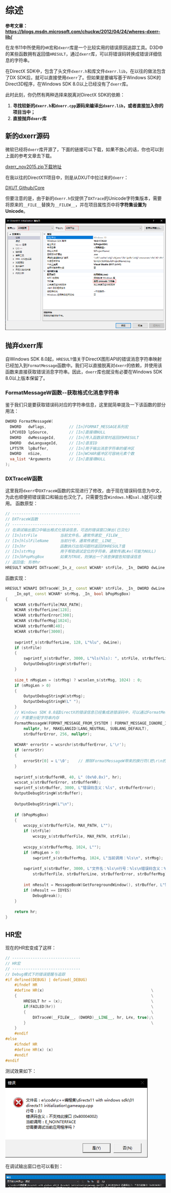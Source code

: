 </br>
</br>

# 综述

**参考文章：https://blogs.msdn.microsoft.com/chuckw/2012/04/24/wheres-dxerr-lib/**

在龙书11中所使用的`HR`宏和`dxerr`库是一个比较实用的错误原因追踪工具。D3D中的某些函数拥有返回值`HRESULT`，通过`dxerr`库，可以将错误码转换成错误详细信息的字符串。

在DirectX SDK中，包含了头文件`dxerr.h`和库文件`dxerr.lib`，在以往的做法包含了DX SDK后，就可以直接使用`dxerr`了。但如果是要编写基于Windows SDK的Direct3D程序，在Windows SDK 8.0以上已经没有了`dxerr`库。

此时此刻，你仍然有两种选择来脱离对DirectX SDK的依赖：
1. **寻找较新的`dxerr.h`和`dxerr.cpp`源码来编译出`dxerr.lib`，或者直接加入你的项目当中；**
2. **直接抛弃`dxerr`库**

## 新的dxerr源码

微软已经将`dxerr`库开源了，下面的链接可以下载，如果不放心的话，你也可以到上面的参考文章去下载。

[dxerr_nov2015.zip下载地址](https://msdnshared.blob.core.windows.net/media/MSDNBlogsFS/prod.evol.blogs.msdn.com/CommunityServer.Components.PostAttachments/00/10/29/73/07/dxerr_nov2015.zip)

在我以往的DirectX11项目中，则是从DXUT中拉过来的`dxerr`：

[DXUT Github/Core](https://github.com/Microsoft/DXUT/tree/master/Core)

但要注意的是，由于新的`dxerr.h`仅提供了`DXTrace`的Unicode字符集版本，需要将原来的`__FILE__`替换为`__FILEW__`，并在项目属性页中将**字符集设置为Unicode**。

![](..\assets\HR\01.png)

## 抛弃dxerr库

自Windows SDK 8.0起，`HRESULT`值关于DirectX图形API的错误消息字符串映射已经加入到`FormatMessage`函数中。我们可以直接脱离对`dxerr`的依赖，并使用该函数来直接获取错误消息字符串。因此，`dxerr`库也就没有必要在Windows SDK 8.0以上版本保留了。

### FormatMessageW函数--获取格式化消息字符串

鉴于我们只是要获取错误码对应的字符串信息，这里就简单提及一下该函数的部分用法：

```cpp
DWORD FormatMessageW(
  DWORD   dwFlags,			// [In]FORMAT_MESSAGE系列宏
  LPCVOID lpSource,			// [In]直接填NULL
  DWORD   dwMessageId,		// [In]传入函数异常时返回的HRESULT
  DWORD   dwLanguageId,		// [In]语言ID
  LPTSTR  lpBuffer,			// [In]用于输出消息字符串的缓冲区
  DWORD   nSize,			// [In]WCHAR缓冲区可容纳元素个数
  va_list *Arguments		// [In]直接填NULL
);
```

### DXTraceW函数

这里我将`dxerr`中`DXTraceW`函数的实现进行了修改，由于现在错误码信息为中文，为此也顺便把错误窗口和输出也汉化了。只需要包含`Windows.h`和`sal.h`就可以使用。
函数原型：
```cpp
// ------------------------------
// DXTraceW函数
// ------------------------------
// 在调试输出窗口中输出格式化错误信息，可选的错误窗口弹出(已汉化)
// [In]strFile			当前文件名，通常传递宏__FILEW__
// [In]hlslFileName     当前行号，通常传递宏__LINE__
// [In]hr				函数执行出现问题时返回的HRESULT值
// [In]strMsg			用于帮助调试定位的字符串，通常传递L#x(可能为NULL)
// [In]bPopMsgBox       如果为TRUE，则弹出一个消息弹窗告知错误信息
// 返回值: 形参hr
HRESULT WINAPI DXTraceW(_In_z_ const WCHAR* strFile, _In_ DWORD dwLine, _In_ HRESULT hr, _In_opt_ const WCHAR* strMsg, _In_ bool bPopMsgBox);
```

函数实现：
```cpp
HRESULT WINAPI DXTraceW(_In_z_ const WCHAR* strFile, _In_ DWORD dwLine, _In_ HRESULT hr,
	_In_opt_ const WCHAR* strMsg, _In_ bool bPopMsgBox)
{
	WCHAR strBufferFile[MAX_PATH];
	WCHAR strBufferLine[128];
	WCHAR strBufferError[300];
	WCHAR strBufferMsg[1024];
	WCHAR strBufferHR[40];
	WCHAR strBuffer[3000];

	swprintf_s(strBufferLine, 128, L"%lu", dwLine);
	if (strFile)
	{
		swprintf_s(strBuffer, 3000, L"%ls(%ls): ", strFile, strBufferLine);
		OutputDebugStringW(strBuffer);
	}

	size_t nMsgLen = (strMsg) ? wcsnlen_s(strMsg, 1024) : 0;
	if (nMsgLen > 0)
	{
		OutputDebugStringW(strMsg);
		OutputDebugStringW(L" ");
	}
	// Windows SDK 8.0起DirectX的错误信息已经集成进错误码中，可以通过FormatMessageW获取错误信息字符串
	// 不需要分配字符串内存
	FormatMessageW(FORMAT_MESSAGE_FROM_SYSTEM | FORMAT_MESSAGE_IGNORE_INSERTS,
		nullptr, hr, MAKELANGID(LANG_NEUTRAL, SUBLANG_DEFAULT),
		strBufferError, 256, nullptr);

	WCHAR* errorStr = wcsrchr(strBufferError, L'\r');	
	if (errorStr)
	{
		errorStr[0] = L'\0';	// 擦除FormatMessageW带来的换行符(把\r\n的\r置换为\0即可)
	}

	swprintf_s(strBufferHR, 40, L" (0x%0.8x)", hr);
	wcscat_s(strBufferError, strBufferHR);
	swprintf_s(strBuffer, 3000, L"错误码含义：%ls", strBufferError);
	OutputDebugStringW(strBuffer);

	OutputDebugStringW(L"\n");

	if (bPopMsgBox)
	{
		wcscpy_s(strBufferFile, MAX_PATH, L"");
		if (strFile)
			wcscpy_s(strBufferFile, MAX_PATH, strFile);

		wcscpy_s(strBufferMsg, 1024, L"");
		if (nMsgLen > 0)
			swprintf_s(strBufferMsg, 1024, L"当前调用：%ls\n", strMsg);

		swprintf_s(strBuffer, 3000, L"文件名：%ls\n行号：%ls\n错误码含义：%ls\n%ls您需要调试当前应用程序吗？",
			strBufferFile, strBufferLine, strBufferError, strBufferMsg);

		int nResult = MessageBoxW(GetForegroundWindow(), strBuffer, L"错误", MB_YESNO | MB_ICONERROR);
		if (nResult == IDYES)
			DebugBreak();
	}

	return hr;
}
```


## HR宏
现在的HR宏变成了这样：
```cpp
// ------------------------------
// HR宏
// ------------------------------
// Debug模式下的错误提醒与追踪
#if defined(DEBUG) | defined(_DEBUG)
	#ifndef HR
	#define HR(x)												\
	{															\
		HRESULT hr = (x);										\
		if(FAILED(hr))											\
		{														\
			DXTraceW(__FILEW__, (DWORD)__LINE__, hr, L#x, true);\
		}														\
	}
	#endif
#else
	#ifndef HR
	#define HR(x) (x)
	#endif 
#endif
```

测试效果如下：

![](..\assets\HR\02.png)

在调试输出窗口也可以看到：

![](..\assets\HR\03.png)

